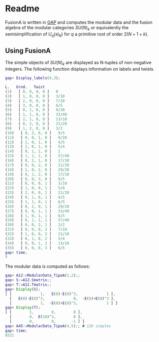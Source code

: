 # Readme

FusionA is written in [GAP](https://www.gap-system.org/) and computes the modular data and the fusion algebra of the modular categories $SU(N)_k$ or equivalently the semisimplification of $U_q(sl_N)$ for $q$ a primitive root of order $2(N+1+k)$.

## Using FusionA
The simple objects of $SU(N)_k$ are displayed as N-tuples of non-negative integers. The following function displays information on labels and twists.
```GAP
gap> Display_labels(4,3);

L.   Grnd.   Twist
(1)   [ 0, 0, 0, 0 ]   0
(2)   [ 1, 0, 0, 0 ]   3/10
(3)   [ 2, 0, 0, 0 ]   7/10
(4)   [ 3, 0, 0, 0 ]   6/5
(5)   [ 0, 1, 0, 0 ]   9/20
(6)   [ 1, 1, 0, 0 ]   33/40
(7)   [ 2, 1, 0, 0 ]   13/10
(8)   [ 0, 2, 0, 0 ]   21/20
(9)   [ 1, 2, 0, 0 ]   3/2
(10)   [ 0, 3, 0, 0 ]   9/5
(11)   [ 0, 0, 1, 0 ]   9/20
(12)   [ 1, 0, 1, 0 ]   4/5
(13)   [ 2, 0, 1, 0 ]   5/4
(14)   [ 0, 1, 1, 0 ]   1
(15)   [ 1, 1, 1, 0 ]   57/40
(16)   [ 0, 2, 1, 0 ]   17/10
(17)   [ 0, 0, 2, 0 ]   21/20
(18)   [ 1, 0, 2, 0 ]   29/20
(19)   [ 0, 1, 2, 0 ]   17/10
(20)   [ 0, 0, 3, 0 ]   9/5
(21)   [ 0, 0, 0, 1 ]   3/10
(22)   [ 1, 0, 0, 1 ]   5/8
(23)   [ 2, 0, 0, 1 ]   21/20
(24)   [ 0, 1, 0, 1 ]   4/5
(25)   [ 1, 1, 0, 1 ]   6/5
(26)   [ 0, 2, 0, 1 ]   29/20
(27)   [ 0, 0, 1, 1 ]   33/40
(28)   [ 1, 0, 1, 1 ]   6/5
(29)   [ 0, 1, 1, 1 ]   57/40
(30)   [ 0, 0, 2, 1 ]   3/2
(31)   [ 0, 0, 0, 2 ]   7/10
(32)   [ 1, 0, 0, 2 ]   21/20
(33)   [ 0, 1, 0, 2 ]   5/4
(34)   [ 0, 0, 1, 2 ]   13/10
(35)   [ 0, 0, 0, 3 ]   6/5
gap> time;
5
```

The modular data is computed as follows:
```GAP
gap> A12:=ModularData_TipoA(1,2);;
gap> S:=A12.Smatrix;;
gap> T:=A12.Tmatrix;;
gap> Display(S);
[ [             1,   E(8)-E(8)^3,             1 ],
  [   E(8)-E(8)^3,             0,  -E(8)+E(8)^3 ],
  [             1,  -E(8)+E(8)^3,             1 ] ]
gap> Display(T);
[ [        1,        0,        0 ],
  [        0,  E(16)^3,        0 ],
  [        0,        0,       -1 ] ]
gap> A45:=ModularData_TipoA(4,5);; # 126 simples
gap> time;
8521
```
